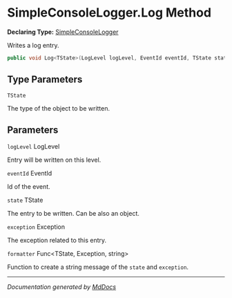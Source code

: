﻿# SimpleConsoleLogger.Log Method

**Declaring Type:** [SimpleConsoleLogger](../index.md)

Writes a log entry.

```csharp
public void Log<TState>(LogLevel logLevel, EventId eventId, TState state, Exception exception, Func<TState, Exception, string> formatter);
```

## Type Parameters

`TState`

The type of the object to be written.

## Parameters

`logLevel`  LogLevel

Entry will be written on this level.

`eventId`  EventId

Id of the event.

`state`  TState

The entry to be written. Can be also an object.

`exception`  Exception

The exception related to this entry.

`formatter`  Func\<TState, Exception, string\>

Function to create a string message of the `state` and `exception`.

___

*Documentation generated by [MdDocs](https://github.com/ap0llo/mddocs)*
